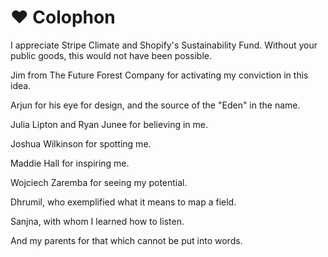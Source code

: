 # ❤ Colophon

I appreciate Stripe Climate and Shopify's Sustainability Fund. Without your public goods, this would not have been possible.

Jim from The Future Forest Company for activating my conviction in this idea.

Arjun for his eye for design, and the source of the "Eden" in the name.

Julia Lipton and Ryan Junee for believing in me.

Joshua Wilkinson for spotting me.

Maddie Hall for inspiring me.

Wojciech Zaremba for seeing my potential.

Dhrumil, who exemplified what it means to map a field.

Sanjna, with whom I learned how to listen.

And my parents for that which cannot be put into words.
